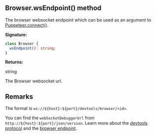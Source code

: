 ## Browser.wsEndpoint() method

The browser websocket endpoint which can be used as an argument to [Puppeteer.connect()](./puppeteer.puppeteer.connect.md).

**Signature:**

```typescript
class Browser {
  wsEndpoint(): string;
}
```

**Returns:**

string

The Browser websocket url.

## Remarks

The format is `ws://${host}:${port}/devtools/browser/<id>`.

You can find the `webSocketDebuggerUrl` from `http://${host}:${port}/json/version`. Learn more about the [devtools protocol](https://chromedevtools.github.io/devtools-protocol) and the [browser endpoint](https://chromedevtools.github.io/devtools-protocol/#how-do-i-access-the-browser-target).
